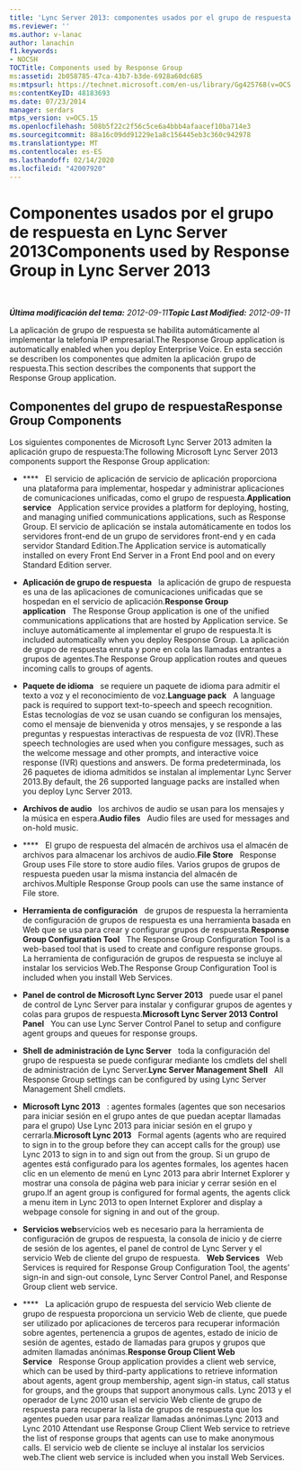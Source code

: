 ```yaml
---
title: 'Lync Server 2013: componentes usados por el grupo de respuesta'
ms.reviewer: ''
ms.author: v-lanac
author: lanachin
f1.keywords:
- NOCSH
TOCTitle: Components used by Response Group
ms:assetid: 2b058785-47ca-43b7-b3de-6928a60dc685
ms:mtpsurl: https://technet.microsoft.com/en-us/library/Gg425768(v=OCS.15)
ms:contentKeyID: 48183693
ms.date: 07/23/2014
manager: serdars
mtps_version: v=OCS.15
ms.openlocfilehash: 508b5f22c2f56c5ce6a4bbb4afaacef10ba714e3
ms.sourcegitcommit: 88a16c09dd91229e1a8c156445eb3c360c942978
ms.translationtype: MT
ms.contentlocale: es-ES
ms.lasthandoff: 02/14/2020
ms.locfileid: "42007920"
---
```

<div data-xmlns="http://www.w3.org/1999/xhtml">

<div class="topic" data-xmlns="http://www.w3.org/1999/xhtml" data-msxsl="urn:schemas-microsoft-com:xslt" data-cs="http://msdn.microsoft.com/">

<div data-asp="http://msdn2.microsoft.com/asp">

# <a name="components-used-by-response-group-in-lync-server-2013"></a><span data-ttu-id="fb4d6-102">Componentes usados por el grupo de respuesta en Lync Server 2013</span><span class="sxs-lookup"><span data-stu-id="fb4d6-102">Components used by Response Group in Lync Server 2013</span></span>

</div>

<div id="mainSection">

<div id="mainBody">

<span> </span>

<span data-ttu-id="fb4d6-103">_**Última modificación del tema:** 2012-09-11_</span><span class="sxs-lookup"><span data-stu-id="fb4d6-103">_**Topic Last Modified:** 2012-09-11_</span></span>

<span data-ttu-id="fb4d6-104">La aplicación de grupo de respuesta se habilita automáticamente al implementar la telefonía IP empresarial.</span><span class="sxs-lookup"><span data-stu-id="fb4d6-104">The Response Group application is automatically enabled when you deploy Enterprise Voice.</span></span> <span data-ttu-id="fb4d6-105">En esta sección se describen los componentes que admiten la aplicación grupo de respuesta.</span><span class="sxs-lookup"><span data-stu-id="fb4d6-105">This section describes the components that support the Response Group application.</span></span>

<div>

## <a name="response-group-components"></a><span data-ttu-id="fb4d6-106">Componentes del grupo de respuesta</span><span class="sxs-lookup"><span data-stu-id="fb4d6-106">Response Group Components</span></span>

<span data-ttu-id="fb4d6-107">Los siguientes componentes de Microsoft Lync Server 2013 admiten la aplicación grupo de respuesta:</span><span class="sxs-lookup"><span data-stu-id="fb4d6-107">The following Microsoft Lync Server 2013 components support the Response Group application:</span></span>

  - <span data-ttu-id="fb4d6-108">\*\*\*\*   El servicio de aplicación de servicio de aplicación proporciona una plataforma para implementar, hospedar y administrar aplicaciones de comunicaciones unificadas, como el grupo de respuesta.</span><span class="sxs-lookup"><span data-stu-id="fb4d6-108">**Application service**   Application service provides a platform for deploying, hosting, and managing unified communications applications, such as Response Group.</span></span> <span data-ttu-id="fb4d6-109">El servicio de aplicación se instala automáticamente en todos los servidores front-end de un grupo de servidores front-end y en cada servidor Standard Edition.</span><span class="sxs-lookup"><span data-stu-id="fb4d6-109">The Application service is automatically installed on every Front End Server in a Front End pool and on every Standard Edition server.</span></span>

  - <span data-ttu-id="fb4d6-110">**Aplicación de grupo de respuesta**   la aplicación de grupo de respuesta es una de las aplicaciones de comunicaciones unificadas que se hospedan en el servicio de aplicación.</span><span class="sxs-lookup"><span data-stu-id="fb4d6-110">**Response Group application**   The Response Group application is one of the unified communications applications that are hosted by Application service.</span></span> <span data-ttu-id="fb4d6-111">Se incluye automáticamente al implementar el grupo de respuesta.</span><span class="sxs-lookup"><span data-stu-id="fb4d6-111">It is included automatically when you deploy Response Group.</span></span> <span data-ttu-id="fb4d6-112">La aplicación de grupo de respuesta enruta y pone en cola las llamadas entrantes a grupos de agentes.</span><span class="sxs-lookup"><span data-stu-id="fb4d6-112">The Response Group application routes and queues incoming calls to groups of agents.</span></span>

  - <span data-ttu-id="fb4d6-113">**Paquete de idioma**   se requiere un paquete de idioma para admitir el texto a voz y el reconocimiento de voz.</span><span class="sxs-lookup"><span data-stu-id="fb4d6-113">**Language pack**   A language pack is required to support text-to-speech and speech recognition.</span></span> <span data-ttu-id="fb4d6-114">Estas tecnologías de voz se usan cuando se configuran los mensajes, como el mensaje de bienvenida y otros mensajes, y se responde a las preguntas y respuestas interactivas de respuesta de voz (IVR).</span><span class="sxs-lookup"><span data-stu-id="fb4d6-114">These speech technologies are used when you configure messages, such as the welcome message and other prompts, and interactive voice response (IVR) questions and answers.</span></span> <span data-ttu-id="fb4d6-115">De forma predeterminada, los 26 paquetes de idioma admitidos se instalan al implementar Lync Server 2013.</span><span class="sxs-lookup"><span data-stu-id="fb4d6-115">By default, the 26 supported language packs are installed when you deploy Lync Server 2013.</span></span>

  - <span data-ttu-id="fb4d6-116">**Archivos de audio**   los archivos de audio se usan para los mensajes y la música en espera.</span><span class="sxs-lookup"><span data-stu-id="fb4d6-116">**Audio files**   Audio files are used for messages and on-hold music.</span></span>

  - <span data-ttu-id="fb4d6-117">\*\*\*\*   El grupo de respuesta del almacén de archivos usa el almacén de archivos para almacenar los archivos de audio.</span><span class="sxs-lookup"><span data-stu-id="fb4d6-117">**File Store**   Response Group uses File store to store audio files.</span></span> <span data-ttu-id="fb4d6-118">Varios grupos de grupos de respuesta pueden usar la misma instancia del almacén de archivos.</span><span class="sxs-lookup"><span data-stu-id="fb4d6-118">Multiple Response Group pools can use the same instance of File store.</span></span>

  - <span data-ttu-id="fb4d6-119">**Herramienta de configuración**   de grupos de respuesta la herramienta de configuración de grupos de respuesta es una herramienta basada en Web que se usa para crear y configurar grupos de respuesta.</span><span class="sxs-lookup"><span data-stu-id="fb4d6-119">**Response Group Configuration Tool**   The Response Group Configuration Tool is a web-based tool that is used to create and configure response groups.</span></span> <span data-ttu-id="fb4d6-120">La herramienta de configuración de grupos de respuesta se incluye al instalar los servicios Web.</span><span class="sxs-lookup"><span data-stu-id="fb4d6-120">The Response Group Configuration Tool is included when you install Web Services.</span></span>

  - <span data-ttu-id="fb4d6-121">**Panel de control de Microsoft Lync Server 2013**   puede usar el panel de control de Lync Server para instalar y configurar grupos de agentes y colas para grupos de respuesta.</span><span class="sxs-lookup"><span data-stu-id="fb4d6-121">**Microsoft Lync Server 2013 Control Panel**   You can use Lync Server Control Panel to setup and configure agent groups and queues for response groups.</span></span>

  - <span data-ttu-id="fb4d6-122">**Shell de administración de Lync Server**   toda la configuración del grupo de respuesta se puede configurar mediante los cmdlets del shell de administración de Lync Server.</span><span class="sxs-lookup"><span data-stu-id="fb4d6-122">**Lync Server Management Shell**   All Response Group settings can be configured by using Lync Server Management Shell cmdlets.</span></span>

  - <span data-ttu-id="fb4d6-123">**Microsoft Lync 2013**   : agentes formales (agentes que son necesarios para iniciar sesión en el grupo antes de que puedan aceptar llamadas para el grupo) Use Lync 2013 para iniciar sesión en el grupo y cerrarla.</span><span class="sxs-lookup"><span data-stu-id="fb4d6-123">**Microsoft Lync 2013**   Formal agents (agents who are required to sign in to the group before they can accept calls for the group) use Lync 2013 to sign in to and sign out from the group.</span></span> <span data-ttu-id="fb4d6-124">Si un grupo de agentes está configurado para los agentes formales, los agentes hacen clic en un elemento de menú en Lync 2013 para abrir Internet Explorer y mostrar una consola de página web para iniciar y cerrar sesión en el grupo.</span><span class="sxs-lookup"><span data-stu-id="fb4d6-124">If an agent group is configured for formal agents, the agents click a menu item in Lync 2013 to open Internet Explorer and display a webpage console for signing in and out of the group.</span></span>

  - <span data-ttu-id="fb4d6-125">**Servicios web**servicios web es necesario para la herramienta de configuración de grupos de respuesta, la consola de inicio y de cierre de sesión de los agentes, el panel de control de Lync Server y el servicio Web de cliente del grupo de respuesta.   </span><span class="sxs-lookup"><span data-stu-id="fb4d6-125">**Web Services**   Web Services is required for Response Group Configuration Tool, the agents’ sign-in and sign-out console, Lync Server Control Panel, and Response Group client web service.</span></span>

  - <span data-ttu-id="fb4d6-126">\*\*\*\*   La aplicación grupo de respuesta del servicio Web cliente de grupo de respuesta proporciona un servicio Web de cliente, que puede ser utilizado por aplicaciones de terceros para recuperar información sobre agentes, pertenencia a grupos de agentes, estado de inicio de sesión de agentes, estado de llamadas para grupos y grupos que admiten llamadas anónimas.</span><span class="sxs-lookup"><span data-stu-id="fb4d6-126">**Response Group Client Web Service**   Response Group application provides a client web service, which can be used by third-party applications to retrieve information about agents, agent group membership, agent sign-in status, call status for groups, and the groups that support anonymous calls.</span></span> <span data-ttu-id="fb4d6-127">Lync 2013 y el operador de Lync 2010 usan el servicio Web cliente de grupo de respuesta para recuperar la lista de grupos de respuesta que los agentes pueden usar para realizar llamadas anónimas.</span><span class="sxs-lookup"><span data-stu-id="fb4d6-127">Lync 2013 and Lync 2010 Attendant use Response Group Client Web service to retrieve the list of response groups that agents can use to make anonymous calls.</span></span> <span data-ttu-id="fb4d6-128">El servicio web de cliente se incluye al instalar los servicios web.</span><span class="sxs-lookup"><span data-stu-id="fb4d6-128">The client web service is included when you install Web Services.</span></span>

</div>

</div>

<span> </span>

</div>

</div>

</div>

